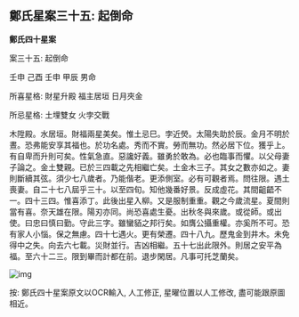 ## 鄭氏星案三十五: 起倒命

**鄭氏四十星案**

案三十五: 起倒命

壬申 己酉 壬申 甲辰 男命

所喜星格: 財星升殿 福主居垣 日月夾金

所忌星格: 土埋雙女 火孛交戰

木陞殿。水居垣。財福兩星美矣。惟土忌巳。孛近熒。太陽失助於辰。金月不明於晝。恐弗能安享其福也。於功名處。秀而不實。勞而無功。然必居下位。獲乎上。有自卑而升則可矣。性氣急直。惡讒好義。雖勇於敢為。必也臨事而懼。以父母妻子論之。金土雙親。已於三四載之先相繼亡矣。土金木三子。其女之數亦如之。妻則斷續其弦。須少七八歲者。乃能偕老。更添側室。必有可觀者焉。問往限。遇土喪妻。自二十七八屆乎三十。以至四旬。知他幾番好景。反成虛花。其間齟齬不一。四十三四。惟喜添丁。此後出星入柳。又是服制重重。觀之今歲流星。夏間則當有喜。奈天雄在限。陽刃亦同。尚恐喜處生憂。出秋冬與來歲。或從師。或出使。曰忠曰慎曰勤。守此三字。雖蠻貊之邦行矣。如膺公攝重權。亦奚所不可。恐有家人小惱。保之無慮。四十七遇火。更有榮遷。四十八九。歷鬼金到井木。未免得中之失。向去六七載。災財並行。吉凶相繼。五十七出此限外。則居之安平為福。至六十二三。限到畢而計都在前。退步閑居。凡事可托芝蘭矣。

![img](https://lh6.googleusercontent.com/Nnk4RQ5ZzNm1sMzoJcy0XzAN-U0P5WfEb85Awfpk2swWaNHzHEBZTEDCCdNBHheu72GUqIGaiOF4d8I_DWPp0UA4-FBxN9EuWpsxFyBwseQ=w1280)

按: 鄭氏四十星案原文以OCR輸入, 人工修正, 星曜位置以人工修改, 盡可能跟原圖相近。